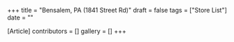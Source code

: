 +++
title = "Bensalem, PA (1841 Street Rd)"
draft = false
tags = ["Store List"]
date = ""

[Article]
contributors = []
gallery = []
+++